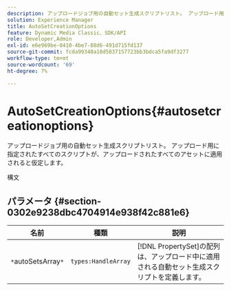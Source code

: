 ```yaml
---
description: アップロードジョブ用の自動セット生成スクリプトリスト。 アップロード用に指定されたすべてのスクリプトが、アップロードされたすべてのアセットに適用されると仮定します。
solution: Experience Manager
title: AutoSetCreationOptions
feature: Dynamic Media Classic、SDK/API
role: Developer,Admin
exl-id: e6e969be-0410-4be7-88d6-491d715fd137
source-git-commit: fcda99340a18d5037157723bb3bdca5fa9df3277
workflow-type: tm+mt
source-wordcount: '69'
ht-degree: 7%

---
```


# AutoSetCreationOptions{#autosetcreationoptions}

アップロードジョブ用の自動セット生成スクリプトリスト。 アップロード用に指定されたすべてのスクリプトが、アップロードされたすべてのアセットに適用されると仮定します。

構文

## パラメータ {#section-0302e9238dbc4704914e938f42c881e6}

| 名前 | 種類 | 説明 |
|---|---|---|
| `*`autoSetsArray`*` | `types:HandleArray` | [!DNL PropertySet]の配列は、アップロード中に適用される自動セット生成スクリプトを定義します。 |
